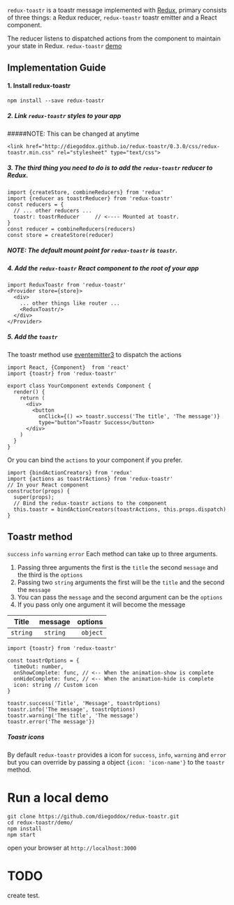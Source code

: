`redux-toastr` is a toastr message implemented with [Redux](https://github.com/rackt/redux), primary consists of three things: a Redux reducer, `redux-toastr` toastr emitter and a React component.

The reducer listens to dispatched actions from the component to maintain your state in Redux.
`redux-toastr` [demo](http://diegoddox.github.io/redux-toastr/)

## Implementation Guide

#### 1. Install redux-toastr

`npm install --save redux-toastr`

##### 2. Link `redux-toastr` styles to your app
#####NOTE: This can be changed at anytime
```
<link href="http://diegoddox.github.io/redux-toastr/0.3.0/css/redux-toastr.min.css" rel="stylesheet" type="text/css">
```
##### 3. The third thing you need to do is to add the `redux-toastr` reducer to Redux.

```
import {createStore, combineReducers} from 'redux'
import {reducer as toastrReducer} from 'redux-toastr'
const reducers = {
  // ... other reducers ...
  toastr: toastrReducer     // <---- Mounted at toastr.
}
const reducer = combineReducers(reducers)
const store = createStore(reducer)
```

##### NOTE: The default mount point for `redux-toastr` is `toastr`.

##### 4. Add the `redux-toastr` React component to the root of your app

```
import ReduxToastr from 'redux-toastr'
<Provider store={store}>
  <div>
    ... other things like router ...
    <ReduxToastr/>
  </div>
</Provider>
```

##### 5. Add the `toastr` 
The toastr method use [eventemitter3](https://github.com/primus/eventemitter3) to dispatch the actions

```
import React, {Component}  from 'react'
import {toastr} from 'redux-toastr'

export class YourComponent extends Component {
  render() {
    return (
      <div>
        <button
          onClick={() => toastr.success('The title', 'The message')}
          type="button">Toastr Success</button>
      </div>
    )
  }
}
```
Or you can bind the `actions` to your component if you prefer.
```
import {bindActionCreators} from 'redux'
import {actions as toastrActions} from 'redux-toastr'
// In your React component
constructor(props) {
  super(props);
  // Bind the redux-toastr actions to the component
  this.toastr = bindActionCreators(toastrActions, this.props.dispatch)
}
```
## Toastr method
`success` `info` `warning` `error`
Each method can take up to three arguments.

1. Passing three arguments the first is the `title` the second `message` and the third is the `options`
2. Passing two `string` arguments the first will be the `title` and the second the `message`
3. You can pass the `message` and the second argument can be the `options`
4. If you pass only one argument it will become the message 

| Title     |message     | options   |
| ----------|:----------:| ---------:|
| `string`  | `string`   | `object`  |

```
import {toastr} from 'redux-toastr'

const toastrOptions = {
  timeOut: number,
  onShowComplete: func, // <-- When the animation-show is complete
  onHideComplete: func, // <-- When the animation-hide is complete
  icon: string // Custom icon
}

toastr.success('Title', 'Message', toastrOptions)
toastr.info('The message', toastrOptions)
toastr.warning('The title', 'The message')
toastr.error('The message'})
```

##### Toastr icons
By default `redux-toastr` provides a icon for `success`, `info`, `warning` and `error`
but you can override by passing a object `{icon: 'icon-name'}` to the `toastr` method.

# Run a local demo
```
git clone https://github.com/diegoddox/redux-toastr.git
cd redux-toastr/demo/
npm install
npm start
```
open your browser at `http://localhost:3000`

# TODO
create test.